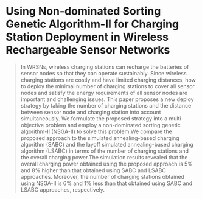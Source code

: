 # Using Non-dominated Sorting Genetic Algorithm-II for Charging Station Deployment in Wireless Rechargeable Sensor Networks

> In WRSNs, wireless charging stations can recharge the batteries of sensor nodes so that they can operate sustainably. 
Since wireless charging stations are costly and have limited charging distances, how to deploy the minimal number of charging stations to cover all sensor nodes and satisfy the energy requirements of all sensor nodes are important and challenging issues.
This paper proposes a new deploy strategy by taking the number of charging stations and the distance between sensor node and charging station into account simultaneously.
We formulate the proposed strategy into a multi-objective problem and employ a non-dominated sorting genetic algorithm-II (NSGA-II) to solve this problem.We compare the proposed approach to the simulated annealing-based charging algorithm (SABC) and the layoff simulated annealing-based charging algorithm (LSABC) in terms of the number of charging stations and the overall charging power.The simulation results revealed that the overall charging power obtained using the proposed approach is 5\% and 8\% higher than that obtained using SABC and LSABC approaches. Moreover, the number of charging stations obtained using NSGA-II is 6\% and 1\% less than that obtained using SABC and LSABC approaches, respectively.
